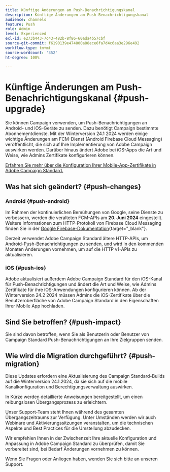 ```yaml
---
title: Künftige Änderungen am Push-Benachrichtigungskanal
description: Künftige Änderungen am Push-Benachrichtigungskanal
audience: channels
feature: Push
role: Admin
level: Experienced
exl-id: e273b443-7c43-482b-8f86-60ada4b57cbf
source-git-commit: f6190139e474800a88ece6fa7d4c6aa3e296e492
workflow-type: tm+mt
source-wordcount: '352'
ht-degree: 100%

---
```


# Künftige Änderungen am Push-Benachrichtigungskanal {#push-upgrade}

Sie können Campaign verwenden, um Push-Benachrichtigungen an Android- und iOS-Geräte zu senden. Dazu benötigt Campaign bestimmte Abonnementdienste. Mit der Winterversion 24.1 2024 werden einige wichtige Änderungen am FCM-Dienst (Android Firebase Cloud Messaging) veröffentlicht, die sich auf Ihre Implementierung von Adobe Campaign auswirken werden. Darüber hinaus ändert Adobe bei iOS-Apps die Art und Weise, wie Admins Zertifikate konfigurieren können.

[Erfahren Sie mehr über die Konfiguration Ihrer Mobile-App-Zertifikate in Adobe Campaign Standard.](configuring-a-mobile-application.md#channel-specific-config)

## Was hat sich geändert? {#push-changes}

### Android {#push-android}

Im Rahmen der kontinuierlichen Bemühungen von Google, seine Dienste zu verbessern, werden die veralteten FCM-APIs am **20. Juni 2024** eingestellt. Weitere Informationen zum HTTP-Protokoll von Firebase Cloud Messaging finden Sie in der [Google Firebase-Dokumentation](https://firebase.google.com/docs/cloud-messaging/http-server-ref){target="_blank"}.

Derzeit verwendet Adobe Campaign Standard ältere HTTP-APIs, um Android-Push-Benachrichtigungen zu senden, und wird in den kommenden Monaten Änderungen vornehmen, um auf die HTTP v1-APIs zu aktualisieren.

### iOS {#push-ios}

Adobe aktualisiert außerdem Adobe Campaign Standard für den iOS-Kanal für Push-Benachrichtigungen und ändert die Art und Weise, wie Admins Zertifikate für ihre iOS-Anwendungen konfigurieren können. Ab der Winterversion 24.2 2024 müssen Admins die iOS-Zertifikate über die Benutzeroberfläche von Adobe Campaign Standard in den Eigenschaften Ihrer Mobile App hochladen.

## Sind Sie betroffen? {#push-impact}

Sie sind davon betroffen, wenn Sie als Benutzerin oder Benutzer von Campaign Standard Push-Benachrichtigungen an Ihre Zielgruppen senden.

## Wie wird die Migration durchgeführt? {#push-migration}

Diese Updates erfordern eine Aktualisierung des Campaign Standard-Builds auf die Winterversion 24.1.2024, da sie sich auf die mobile Kanalkonfiguration und Berechtigungsverwaltung auswirken.

In Kürze werden detaillierte Anweisungen bereitgestellt, um einen reibungslosen Übergangsprozess zu erleichtern.

Unser Support-Team steht Ihnen während des gesamten Übergangszeitraums zur Verfügung. Unter Umständen werden wir auch Webinare und Aktivierungssitzungen veranstalten, um die technischen Aspekte und Best Practices für die Umstellung abzudecken.

Wir empfehlen Ihnen in der Zwischenzeit Ihre aktuelle Konfiguration und Anpassung in Adobe Campaign Standard zu überprüfen, damit Sie vorbereitet sind, bei Bedarf Änderungen vornehmen zu können.

Wenn Sie Fragen oder Anliegen haben, wenden Sie sich bitte an unseren Support.

